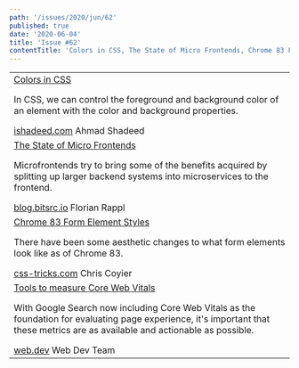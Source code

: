 ```yaml
---
path: '/issues/2020/jun/62'
published: true
date: '2020-06-04'
title: 'Issue #62'
contentTitle: 'Colors in CSS, The State of Micro Frontends, Chrome 83 Form Element Styles and Tools to measure Core Web Vitals...'
---
```


<center>
	<table align="center" border="0" cellspacing="0" width="100%" height="100%" cellpadding="0">
    <tbody>
				<tr>
					<td>
            <div class="issue__content">
              <a href="https://ishadeed.com/article/css-color/" target="_blank" rel="noopener noreferrer">
                <span class="issue__content-title">Colors in CSS</span>
              </a>
							<p class="issue__content-desc">In CSS, we can control the foreground and background color of an element with the color and background properties.</p>
							<div class="issue__content-info"><a href="https://ishadeed.com/article/css-color/" target="_blank" rel="noopener noreferrer">ishadeed.com</a> <span>Ahmad Shadeed</span></div>
						</div>
					</td>
				</tr>
				<tr>
					<td>
            <div class="issue__content">
              <a href="https://blog.bitsrc.io/state-of-micro-frontends-9c0c604ed13a" target="_blank" rel="noopener noreferrer">
                <span class="issue__content-title">The State of Micro Frontends</span>
              </a>
							<p class="issue__content-desc">Microfrontends try to bring some of the benefits acquired by splitting up larger backend systems into microservices to the frontend.</p>
							<div class="issue__content-info"><a href="https://blog.bitsrc.io/state-of-micro-frontends-9c0c604ed13a" target="_blank" rel="noopener noreferrer">blog.bitsrc.io</a> <span>Florian Rappl</span></div>
						</div>
					</td>
				</tr>
				<tr>
					<td>
            <div class="issue__content">
              <a href="https://css-tricks.com/chrome-83-form-element-styles/" target="_blank" rel="noopener noreferrer">
                <span class="issue__content-title">Chrome 83 Form Element Styles</span>
              </a>
							<p class="issue__content-desc">There have been some aesthetic changes to what form elements look like as of Chrome 83.</p>
							<div class="issue__content-info"><a href="https://css-tricks.com/chrome-83-form-element-styles/" target="_blank" rel="noopener noreferrer">css-tricks.com</a> <span>Chris Coyier</span></div>
						</div>
					</td>
				</tr>
				<tr>
					<td>
            <div class="issue__content">
              <a href="https://web.dev/vitals-tools/" target="_blank" rel="noopener noreferrer">
                <span class="issue__content-title">Tools to measure Core Web Vitals</span>
              </a>
							<p class="issue__content-desc">With Google Search now including Core Web Vitals as the foundation for evaluating page experience, it's important that these metrics are as available and actionable as possible.</p>
							<div class="issue__content-info"><a href="https://web.dev/vitals-tools/" target="_blank" rel="noopener noreferrer">web.dev</a> <span>Web Dev Team</span></div>
						</div>
					</td>
				</tr></tbody>
  </table>
</center>
